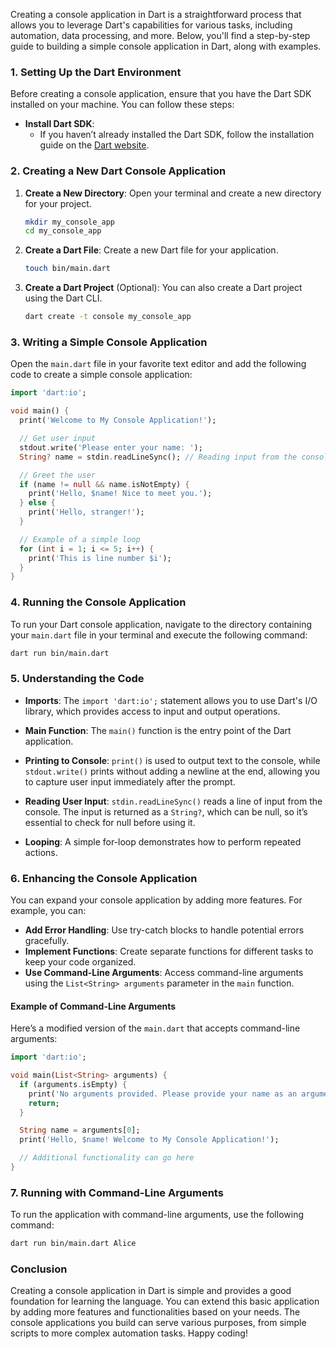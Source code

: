Creating a console application in Dart is a straightforward process that allows you to leverage Dart's capabilities for various tasks, including automation, data processing, and more. Below, you'll find a step-by-step guide to building a simple console application in Dart, along with examples.

### 1. Setting Up the Dart Environment

Before creating a console application, ensure that you have the Dart SDK installed on your machine. You can follow these steps:

- **Install Dart SDK**: 
  - If you haven’t already installed the Dart SDK, follow the installation guide on the [Dart website](https://dart.dev/get-dart).

### 2. Creating a New Dart Console Application

1. **Create a New Directory**: Open your terminal and create a new directory for your project.
   ```bash
   mkdir my_console_app
   cd my_console_app
   ```

2. **Create a Dart File**: Create a new Dart file for your application.
   ```bash
   touch bin/main.dart
   ```

3. **Create a Dart Project** (Optional): You can also create a Dart project using the Dart CLI.
   ```bash
   dart create -t console my_console_app
   ```

### 3. Writing a Simple Console Application

Open the `main.dart` file in your favorite text editor and add the following code to create a simple console application:

```dart
import 'dart:io';

void main() {
  print('Welcome to My Console Application!');

  // Get user input
  stdout.write('Please enter your name: ');
  String? name = stdin.readLineSync(); // Reading input from the console

  // Greet the user
  if (name != null && name.isNotEmpty) {
    print('Hello, $name! Nice to meet you.');
  } else {
    print('Hello, stranger!');
  }

  // Example of a simple loop
  for (int i = 1; i <= 5; i++) {
    print('This is line number $i');
  }
}
```

### 4. Running the Console Application

To run your Dart console application, navigate to the directory containing your `main.dart` file in your terminal and execute the following command:

```bash
dart run bin/main.dart
```

### 5. Understanding the Code

- **Imports**: The `import 'dart:io';` statement allows you to use Dart's I/O library, which provides access to input and output operations.
  
- **Main Function**: The `main()` function is the entry point of the Dart application.

- **Printing to Console**: `print()` is used to output text to the console, while `stdout.write()` prints without adding a newline at the end, allowing you to capture user input immediately after the prompt.

- **Reading User Input**: `stdin.readLineSync()` reads a line of input from the console. The input is returned as a `String?`, which can be null, so it’s essential to check for null before using it.

- **Looping**: A simple for-loop demonstrates how to perform repeated actions.

### 6. Enhancing the Console Application

You can expand your console application by adding more features. For example, you can:

- **Add Error Handling**: Use try-catch blocks to handle potential errors gracefully.
- **Implement Functions**: Create separate functions for different tasks to keep your code organized.
- **Use Command-Line Arguments**: Access command-line arguments using the `List<String> arguments` parameter in the `main` function.

#### Example of Command-Line Arguments

Here’s a modified version of the `main.dart` that accepts command-line arguments:

```dart
import 'dart:io';

void main(List<String> arguments) {
  if (arguments.isEmpty) {
    print('No arguments provided. Please provide your name as an argument.');
    return;
  }

  String name = arguments[0];
  print('Hello, $name! Welcome to My Console Application!');

  // Additional functionality can go here
}
```

### 7. Running with Command-Line Arguments

To run the application with command-line arguments, use the following command:

```bash
dart run bin/main.dart Alice
```

### Conclusion

Creating a console application in Dart is simple and provides a good foundation for learning the language. You can extend this basic application by adding more features and functionalities based on your needs. The console applications you build can serve various purposes, from simple scripts to more complex automation tasks. Happy coding!
